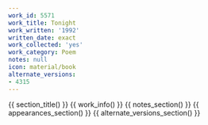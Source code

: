 ```yaml
---
work_id: 5571
work_title: Tonight
work_written: '1992'
written_date: exact
work_collected: 'yes'
work_category: Poem
notes: null
icon: material/book
alternate_versions:
- 4315
---
```


{{ section_title() }}
{{ work_info() }}
{{ notes_section() }}
{{ appearances_section() }}
{{ alternate_versions_section() }}